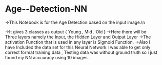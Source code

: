 # Age--Detection-NN
->This Notebook is for the Age Detection based on the input image.\n

->It gives 3 classes as output { Young ,  Mid , Old } 
->Here there will be Three layers namely the Input, the Hidden Layer and Output Layer
->The activation Function that is used in any layer is Sigmoid Function.
->Also I have Included the data set for this Neural Network I was able to get only correct format training data , Testing data was without ground truth so i just found my NN accuuracy using 10 images.

